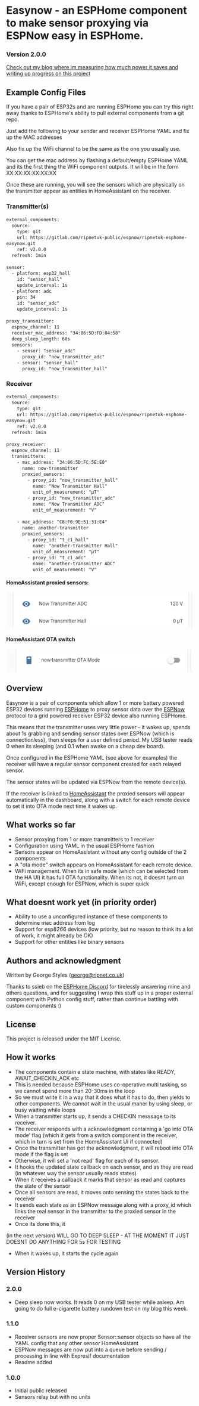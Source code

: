 # Easynow - an ESPHome component to make sensor proxying via ESPNow easy in ESPHome.
### Version 2.0.0
[Check out my blog where im measuring how much power it saves and writing up progress on this project](https://ripnetuk.blogspot.com/)

## Example Config Files
If you have a pair of ESP32s and are running ESPHome you can try this right away thanks to ESPHome's ability to pull external components from a git repo.

Just add the following to your sender and receiver ESPHome YAML and fix up the MAC addresses

Also fix up the WiFi channel to be the same as the one you usually use.

You can get the mac address by flashing a default/empty ESPHome YAML and its the first thing the WiFi component outputs. It will be in the form XX:XX:XX:XX:XX:XX

Once these are running, you will see the sensors which are physically on the transmitter appear as entities in HomeAssistant on the receiver.

### Transmitter(s)

```
external_components:
  source:
    type: git
    url: https://gitlab.com/ripnetuk-public/espnow/ripnetuk-esphome-easynow.git
    ref: v2.0.0
  refresh: 1min

sensor:
  - platform: esp32_hall
    id: "sensor_hall"
    update_interval: 1s
  - platform: adc
    pin: 34
    id: "sensor_adc"
    update_interval: 1s

proxy_transmitter:
  espnow_channel: 11
  receiver_mac_address: "34:86:5D:FD:84:58"
  deep_sleep_length: 60s  
  sensors:
    - sensor: "sensor_adc"
      proxy_id: "now_transmitter_adc"
    - sensor: "sensor_hall"
      proxy_id: "now_transmitter_hall"
```
### Receiver

```
external_components:
  source:
    type: git
    url: https://gitlab.com/ripnetuk-public/espnow/ripnetuk-esphome-easynow.git
    ref: v2.0.0
  refresh: 1min

proxy_receiver:
  espnow_channel: 11
  transmitters:
    - mac_address: "34:86:5D:FC:5E:E0"
      name: now-transmitter
      proxied_sensors:
        - proxy_id: "now_transmitter_hall"
          name: "Now Transmitter Hall"
          unit_of_measurement: "µT"
        - proxy_id: "now_transmitter_adc"
          name: "Now Transmitter ADC"
          unit_of_measurement: "V"

    - mac_address: "C8:F0:9E:51:31:E4"
      name: another-transmitter
      proxied_sensors:
        - proxy_id: "t_c1_hall"
          name: "another-transmitter Hall"
          unit_of_measurement: "µT"
        - proxy_id: "t_c1_adc"
          name: "another-transmitter ADC"
          unit_of_measurement: "V"          
```
#### HomeAssistant proxied sensors:
![Remote Sensors](assets/images/remote-sensors.png)
#### HomeAssistant OTA switch
![Remote Sensors](assets/images/ota-mode-switch.png)
## Overview

Easynow is a pair of components which allow 1 or more battery powered ESP32 devices running [ESPHome](https://esphome.io/) to proxy sensor data over the [ESPNow](https://www.espressif.com/en/products/software/esp-now/overview ) protocol to a grid powered receiver ESP32 device also running ESPHome.

This means that the transmitter uses very little power - it wakes up, spends about 1s grabbing and sending sensor states over ESPNow (which is connectionless), then sleeps for a user defined period. My USB tester reads 0 when its sleeping (and 0.1 when awake on a cheap dev board).

Once configured in the ESPHome YAML (see above for examples) the receiver will have a regular sensor component created for each relayed sensor.

The sensor states will be updated via ESPNow from the remote device(s).

If the receiver is linked to [HomeAssistant](https://www.home-assistant.io/) the proxied sensors will appear automatically in the dashboard, along with a switch for each remote device to set it into OTA mode next time it wakes up.

## What works so far
- Sensor proxying from 1 or more transmitters to 1 receiver
- Configuration using YAML in the usual ESPHome fashion
- Sensors appear on HomeAssistant without any config outside of the 2 components
- A "ota mode" switch appears on HomeAssistant for each remote device.
- WiFi management. When its in safe mode (which can be selected from the HA UI) it has full OTA functionality. When its not, it doesnt turn on WiFi, except enough for ESPNow, which is super quick

## What doesnt work yet (in priority order)

- Ability to use a unconfigured instance of these components to determine mac address from log
- Support for esp8266 devices (low priority, but no reason to think its a lot of work, it might already be OK)
- Support for other entities like binary sensors

## Authors and acknowledgment
Written by George Styles (george@ripnet.co.uk)

Thanks to ssieb on the [ESPHome Discord](https://discord.gg/KhAMKrd) for tirelessly answering mine and others questions, and for suggesting I wrap this stuff up in a proper external component with Python config stuff, rather than continue battling with custom components :)

## License
This project is released under the MIT License.

## How it works
- The components contain a state machine, with states like READY, AWAIT_CHECKIN_ACK etc
- This is needed because ESPHome uses co-operative multi tasking, so we cannot spend more than 20-30ms in the loop
- So we must write it in a way that it does what it has to do, then yields to other components. We cannot wait in the usual maner by using sleep, or busy waiting while loops
- When a transmitter starts up, it sends a CHECKIN messsage to its receiver.
- The receiver responds with a acknowledgment containing a 'go into OTA mode' flag (which it gets from a switch component in the receiver, which in turn is set from the HomeAssistant UI if connected)
- Once the transmitter has got the acknowledgment, it will reboot into OTA mode if the flag is set
- Otherwise, it will set a 'not read' flag for each of its sensor.
- It hooks the updated state callback on each sensor, and as they are read (in whatever way the sensor usually reads states)
- When it receives a callback it marks that sensor as read and captures the state of the sensor
- Once all sensors are read, it moves onto sensing the states back to the receiver
- It sends each state as an ESPNow message along with a proxy_id which links the real sensor in the transmitter to the proxied sensor in the receiver
- Once its done this, it

(in the next version) WILL GO TO DEEP SLEEP - AT THE MOMENT IT JUST DOESNT DO ANYTHING FOR 5s FOR TESTING

- When it wakes up, it starts the cycle again
## Version History

### 2.0.0
- Deep sleep now works. It reads 0 on my USB tester while asleep. Am going to do full e-cigarette battery rundown test on my blog this week.

### 1.1.0
 - Receiver sensors are now proper Sensor::sensor objects so have all the YAML config that any other sensor HomeAssistant
 - ESPNow messages are now put into a queue before sending / processing in line with Expresif documentation
 - Readme added

### 1.0.0
 - Initial public released
 - Sensors relay but with no units

